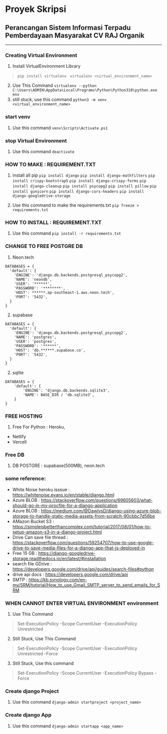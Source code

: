 # Proyek Skripsi 
## Perancangan Sistem Informasi Terpadu Pemberdayaan Masyarakat CV RAJ Organik

-----------------------------
### Creating Virtual Environment 
1. Install VirtualEnvironment Library
 > ```pip install virtualenv ```
 >```virtualenv <virtual_environment_name>```
2. Use This Command
```virtualenv --python C:\Users\ADMIN\AppData\Local\Programs\Python\Python310\python.exe env```
3. still stuck, use this command
 ```python3 -m venv <virtual_environment_name>```

### start venv
1. Use this command 
```venv\Scripts\Activate.ps1```
### stop Virtual Environment 
1. Use this command 
```deactivate```

### HOW TO MAKE : REQUIREMENT.TXT
1. install all pip 
```pip install django```
```pip install django-mathfilters```
```pip install crispy-bootstrap5```
```pip install django-crispy-forms```
```pip install django-cleanup```
```pip install psycopg2```
```pip install pillow```
```pip install gunicorn```
```pip install django-cors-headers```
```pip install django-googledrive-storage```

1. Use this command to make the requirements.txt
```pip freeze > requirements.txt```

### HOW TO INSTALL : REQUIREMENT.TXT
1. Use this command 
```pip install -r requirements.txt```

### CHANGE TO FREE POSTGRE DB 
1. Neon.tech

```
DATABASES = {
  'default': {
    'ENGINE': 'django.db.backends.postgresql_psycopg2',
    'NAME': 'neondb',
    'USER': '******',
    'PASSWORD': '********',
    'HOST': ******.ap-southeast-1.aws.neon.tech',
    'PORT': '5432',
  }
}
```
2. supabase
```
DATABASES = {
  'default': {
    'ENGINE': 'django.db.backends.postgresql_psycopg2',
    'NAME': 'postgres',
    'USER': 'postgres',
    'PASSWORD': '******',
    'HOST': 'db.******.supabase.co',
    'PORT': '5432',
  }
}
```
2. sqlite
```
DATABASES = {
    'default': {
        'ENGINE': 'django.db.backends.sqlite3',
        'NAME': BASE_DIR / 'db.sqlite3',
    }
}
```
### FREE HOSTING
1. Free For Python : Heroku, 
* Netlify
* Vercell
### Free DB
1. DB POSTGRE : supabase(500MB), neon.tech
### some reference: 
* White Noise heroku isssue : https://whitenoise.evans.io/en/stable/django.html
* Azure BLOB : https://stackoverflow.com/questions/69605603/what-should-go-in-my-procfile-for-a-django-application
* Azure BLOB : https://medium.com/@DawlysD/django-using-azure-blob-storage-to-handle-static-media-assets-from-scratch-90cbbc7d56be
* AMazon Bucket S3 :  https://simpleisbetterthancomplex.com/tutorial/2017/08/01/how-to-setup-amazon-s3-in-a-django-project.html
* Drive Can save file thread : https://stackoverflow.com/questions/59254707/how-to-use-google-drive-to-save-media-files-for-a-django-app-that-is-deployed-in
* Free 15 GB : https://django-googledrive-storage.readthedocs.io/en/latest/#installation
* search file GDrive : https://developers.google.com/drive/api/guides/search-files#python
* drive api docs : https://developers.google.com/drive/api
* SMTP : https://kb.synology.com/en-my/SRM/tutorial/How_to_use_Gmail_SMTP_server_to_send_emails_for_SRM

### WHEN CANNOT ENTER  VIRTUAL ENVIRONMENT environment
1. Use This Command
> Set-ExecutionPolicy -Scope CurrentUser -ExecutionPolicy Unrestricted
2. Still Stuck, Use This Command
> Set-ExecutionPolicy -Scope CurrentUser -ExecutionPolicy Unrestricted -Force
3. Still Stuck, Use this command 
> Set-ExecutionPolicy -Scope CurrentUser -ExecutionPolicy Bypass -Force

### Create django Project 
1. Use this command 
```django-admin startproject <project_name>```
### Create django App 
1. Use this command 
```django-admin startapp <app_name>```